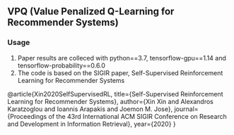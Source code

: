 ## VPQ (Value Penalized Q-Learning for Recommender Systems)

### Usage 

1. Paper results are colleced with python==3.7, tensorflow-gpu==1.14 and tensorflow-probability==0.6.0
2. The code is based on the SIGIR paper, Self-Supervised Reinforcement Learning for Recommender Systems

@article{Xin2020SelfSupervisedRL,
  title={Self-Supervised Reinforcement Learning for Recommender Systems},
  author={Xin Xin and Alexandros Karatzoglou and Ioannis Arapakis and Joemon M. Jose},
  journal={Proceedings of the 43rd International ACM SIGIR Conference on Research and Development in Information Retrieval},
  year={2020}
}


### 
